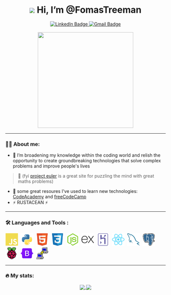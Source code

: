 <div align="center">
  <h1 > 
    <img src="https://media.giphy.com/media/hvRJCLFzcasrR4ia7z/giphy.gif" width="30px"/>
    Hi, I’m @FomasTreeman
  </h1>
  <div id="badges">
    <a href="https://www.linkedin.com/in/fomas-treeman/">
      <img src="https://img.shields.io/badge/LinkedIn-blue?style=flat&logo=linkedin&logoColor=white" alt="LinkedIn Badge"/>
    </a>
    <a href="tom@team-freeman.com">
      <img src="https://img.shields.io/badge/Gmail-red?style=flat&logo=Gmail&logoColor=white" alt="Gmail Badge"/>
    </a>
  </div>
  <img src="https://komarev.com/ghpvc/?username=FomasTreeman&style=flat&color=blue" alt=""/>
</div>

<div id="header" align="center" width="100">
  <img src="https://cdn-icons-png.flaticon.com/512/5986/5986092.png" width="300" height="300">
</div>

---

### :woman_technologist: About me:

- 👀 I’m broadening my knowledge within the coding world and relish the opportunity to create groundbreaking technologies that solve complex problems and improve people's lives
> 🔭 (fyi [project euler](https://projecteuler.net/) is a great site for puzzling the mind with great maths problems)
- 🔆 some great resoures I've used to learn new technologies: [CodeAcademy](https://www.codecademy.com/) and [freeCodeCamp](https://www.freecodecamp.org/)
- ⚡ RUSTACEAN ⚡ 

---

### :hammer_and_wrench: Languages and Tools :
  
<div>
  <img src="https://github.com/devicons/devicon/blob/master/icons/javascript/javascript-plain.svg" title="Javascript" alt="js" width="40" height="40"/>&nbsp; 
  <img src="https://github.com/devicons/devicon/blob/master/icons/python/python-original.svg" title="Python" alt="python" width="40" height="40"/>&nbsp; 
  <img src="https://github.com/devicons/devicon/blob/master/icons/html5/html5-original.svg" title="html5" alt="html5" width="40" height="40"/>&nbsp; 
  <img src="https://github.com/devicons/devicon/blob/master/icons/css3/css3-original.svg" title="css3" alt="css3" width="40" height="40"/>&nbsp; 
  <img src="https://github.com/devicons/devicon/blob/master/icons/nodejs/nodejs-original.svg" title="nodejs" alt="nodejs" width="40" height="40"/>&nbsp;
  <img src="https://github.com/devicons/devicon/blob/master/icons/express/express-original.svg" title="express" alt="express" width="40" height="40"/>&nbsp;
  <img src="https://github.com/devicons/devicon/blob/master/icons/heroku/heroku-original.svg" title="heroku" alt="heroku" width="40" height="40"/>&nbsp;
  <img src="https://github.com/devicons/devicon/blob/master/icons/react/react-original.svg" title="React" alt="React" width="40" height="40"/>&nbsp;
  <img src="https://github.com/devicons/devicon/blob/master/icons/mysql/mysql-original.svg" title="MySQL" alt="MySQL" width="40" height="40"/>&nbsp;
  <img src="https://github.com/devicons/devicon/blob/master/icons/postgresql/postgresql-original.svg" title="postrgreSQL" alt="postrgreSQL" width="40" height="40"/>&nbsp;
  <img src="https://github.com/devicons/devicon/blob/master/icons/raspberrypi/raspberrypi-original.svg" title="raspberrypi" alt="raspberrypi" width="40" height="40"/>&nbsp;
  <img src="https://github.com/devicons/devicon/blob/master/icons/bootstrap/bootstrap-original.svg" title="bootstrap" alt="bootstrap" width="40" height="40"/>&nbsp;
  <img src="https://github.com/devicons/devicon/blob/master/icons/putty/putty-original.svg" title="putty" alt="putty" width="40" height="40"/>&nbsp;
</div>
  
---
  
### :fire: My stats:
<div align="center">
<a href="https://github.com/anuraghazra/github-readme-stats">
  <img align="center" src="https://github-readme-stats.vercel.app/api/top-langs?username=FomasTreeman&theme=dark&show_icons=true&layout=compact&hide_border=true" />
</a>
<a href="https://github.com/anuraghazra/github-readme-stats">
  <img align="center" src="https://github-readme-stats.vercel.app/api?username=FomasTreeman&theme=dark&hide=stars&hide_border=true" />
</a>
</div>
